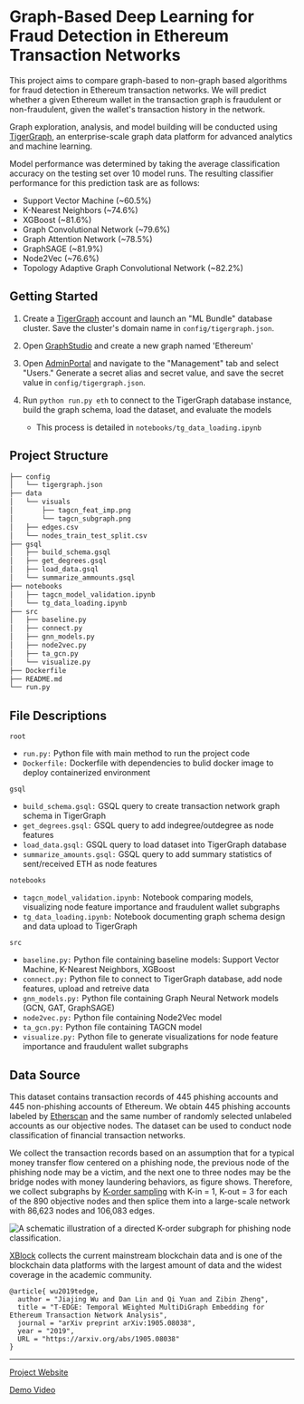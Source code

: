 # Graph-Based Deep Learning for Fraud Detection in Ethereum Transaction Networks

This project aims to compare graph-based to non-graph based algorithms for fraud detection in Ethereum transaction networks. We will predict whether a given Ethereum wallet in the transaction graph is fraudulent or non-fraudulent, given the wallet's transaction history in the network.

Graph exploration, analysis, and model building will be conducted using [TigerGraph](https://tgcloud.io/), an enterprise-scale graph data platform for advanced analytics and machine learning. 

Model performance was determined by taking the average classification accuracy on the testing set over 10 model runs. The resulting classifier performance for this prediction task are as follows:

* Support Vector Machine (~60.5%)
* K-Nearest Neighbors (~74.6%)
* XGBoost (~81.6%)
* Graph Convolutional Network (~79.6%)
* Graph Attention Network (~78.5%)
* GraphSAGE (~81.9%)
* Node2Vec (~76.6%)
* Topology Adaptive Graph Convolutional Network (~82.2%)

## Getting Started
1. Create a [TigerGraph](https://tgcloud.io/) account and launch an "ML Bundle" database cluster. Save the cluster's domain name in `config/tigergraph.json`.

2. Open [GraphStudio](https://tgcloud.io/app/tools/GraphStudio/) and create a new graph named 'Ethereum'

3. Open [AdminPortal](https://tgcloud.io/app/tools/Admin%20Portal/) and navigate to the "Management" tab and select "Users." Generate a secret alias and secret value, and save the secret value in `config/tigergraph.json`.

4. Run `python run.py eth` to connect to the TigerGraph database instance, build the graph schema, load the dataset, and evaluate the models
    * This process is detailed in `notebooks/tg_data_loading.ipynb`

## Project Structure 
```bash
├── config
│   └── tigergraph.json
├── data
│   └── visuals 
│       ├── tagcn_feat_imp.png
│       └── tagcn_subgraph.png
│   ├── edges.csv
│   └── nodes_train_test_split.csv
├── gsql
│   ├── build_schema.gsql
│   ├── get_degrees.gsql
│   ├── load_data.gsql
│   └── summarize_ammounts.gsql
├── notebooks
│   ├── tagcn_model_validation.ipynb
│   └── tg_data_loading.ipynb
├── src
│   ├── baseline.py
│   ├── connect.py
│   ├── gnn_models.py
│   ├── node2vec.py
│   ├── ta_gcn.py
│   └── visualize.py
├── Dockerfile
├── README.md
└── run.py
```

## File Descriptions

`root`
* `run.py:` Python file with main method to run the project code
* `Dockerfile:` Dockerfile with dependencies to bulid docker image to deploy containerized environment

`gsql`
* `build_schema.gsql:` GSQL query to create transaction network graph schema in TigerGraph
* `get_degrees.gsql:` GSQL query to add indegree/outdegree as node features
* `load_data.gsql:` GSQL query to load dataset into TigerGraph database
* `summarize_amounts.gsql:` GSQL query to add summary statistics of sent/received ETH as node features

`notebooks`
* `tagcn_model_validation.ipynb:` Notebook comparing models, visualizing node feature importance and fraudulent wallet subgraphs
* `tg_data_loading.ipynb:` Notebook documenting graph schema design and data upload to TigerGraph

`src`
* `baseline.py:` Python file containing baseline models: Support Vector Machine, K-Nearest Neighbors, XGBoost
* `connect.py:` Python file to connect to TigerGraph database, add node features, upload and retreive data
* `gnn_models.py:` Python file containing Graph Neural Network models (GCN, GAT, GraphSAGE)
* `node2vec.py:` Python file containing Node2Vec model
* `ta_gcn.py:` Python file containing TAGCN model
* `visualize.py:` Python file to generate visualizations for node feature importance and fraudulent wallet subgraphs


## Data Source
This dataset contains transaction records of 445 phishing accounts and 445 non-phishing accounts of Ethereum. We obtain 445 phishing accounts labeled by [Etherscan](etherscan.io) and the same number of randomly selected unlabeled accounts as our objective nodes. The dataset can be used to conduct node classification of financial transaction networks. 

We collect the transaction records based on an assumption that for a typical money transfer flow centered on a phishing node, the previous node of the phishing node may be a victim, and the next one to three nodes may be the bridge nodes with money laundering behaviors, as figure shows. Therefore, we collect subgraphs by [K-order sampling](https://ieeexplore.ieee.org/document/8964468) with K-in = 1, K-out = 3 for each of the 890 objective nodes and then splice them into a large-scale network with 86,623 nodes and 106,083 edges. 

![A schematic illustration of a directed K-order subgraph for phishing node classification.](https://s1.ax1x.com/2020/03/27/GCZGmd.md.jpg)

[XBlock](http://xblock.pro/#/dataset/6) collects the current mainstream blockchain data and is one of the blockchain data platforms with the largest amount of data and the widest coverage in the academic community.
```
@article{ wu2019tedge,
  author = "Jiajing Wu and Dan Lin and Qi Yuan and Zibin Zheng",
  title = "T-EDGE: Temporal WEighted MultiDiGraph Embedding for Ethereum Transaction Network Analysis",
  journal = "arXiv preprint arXiv:1905.08038",
  year = "2019",
  URL = "https://arxiv.org/abs/1905.08038"
}
```
---
[Project Website](https://srgelinas.github.io/dsc180b_eth_fraud/)

[Demo Video](https://www.youtube.com/watch?v=C1ls5UdUcrc&ab_channel=StephenGelinas)